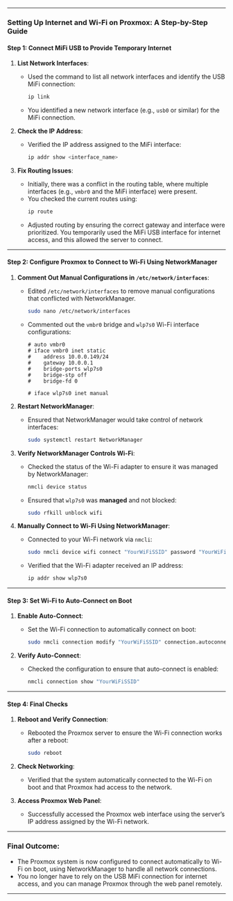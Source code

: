 
---

### **Setting Up Internet and Wi-Fi on Proxmox: A Step-by-Step Guide**

#### **Step 1: Connect MiFi USB to Provide Temporary Internet**

1. **List Network Interfaces**:
   - Used the command to list all network interfaces and identify the USB MiFi connection:
     ```bash
     ip link
     ```
   - You identified a new network interface (e.g., `usb0` or similar) for the MiFi connection.

2. **Check the IP Address**:
   - Verified the IP address assigned to the MiFi interface:
     ```bash
     ip addr show <interface_name>
     ```

3. **Fix Routing Issues**:
   - Initially, there was a conflict in the routing table, where multiple interfaces (e.g., `vmbr0` and the MiFi interface) were present.
   - You checked the current routes using:
     ```bash
     ip route
     ```
   - Adjusted routing by ensuring the correct gateway and interface were prioritized. You temporarily used the MiFi USB interface for internet access, and this allowed the server to connect.

---

#### **Step 2: Configure Proxmox to Connect to Wi-Fi Using NetworkManager**

1. **Comment Out Manual Configurations in `/etc/network/interfaces`**:
   - Edited `/etc/network/interfaces` to remove manual configurations that conflicted with NetworkManager.
     ```bash
     sudo nano /etc/network/interfaces
     ```
   - Commented out the `vmbr0` bridge and `wlp7s0` Wi-Fi interface configurations:
     ```plaintext
     # auto vmbr0
     # iface vmbr0 inet static
     #    address 10.0.0.149/24
     #    gateway 10.0.0.1
     #    bridge-ports wlp7s0
     #    bridge-stp off
     #    bridge-fd 0
     
     # iface wlp7s0 inet manual
     ```

2. **Restart NetworkManager**:
   - Ensured that NetworkManager would take control of network interfaces:
     ```bash
     sudo systemctl restart NetworkManager
     ```

3. **Verify NetworkManager Controls Wi-Fi**:
   - Checked the status of the Wi-Fi adapter to ensure it was managed by NetworkManager:
     ```bash
     nmcli device status
     ```
   - Ensured that `wlp7s0` was **managed** and not blocked:
     ```bash
     sudo rfkill unblock wifi
     ```

4. **Manually Connect to Wi-Fi Using NetworkManager**:
   - Connected to your Wi-Fi network via `nmcli`:
     ```bash
     sudo nmcli device wifi connect "YourWiFiSSID" password "YourWiFiPassword"
     ```
   - Verified that the Wi-Fi adapter received an IP address:
     ```bash
     ip addr show wlp7s0
     ```

---

#### **Step 3: Set Wi-Fi to Auto-Connect on Boot**

1. **Enable Auto-Connect**:
   - Set the Wi-Fi connection to automatically connect on boot:
     ```bash
     sudo nmcli connection modify "YourWiFiSSID" connection.autoconnect yes
     ```

2. **Verify Auto-Connect**:
   - Checked the configuration to ensure that auto-connect is enabled:
     ```bash
     nmcli connection show "YourWiFiSSID"
     ```

---

#### **Step 4: Final Checks**

1. **Reboot and Verify Connection**:
   - Rebooted the Proxmox server to ensure the Wi-Fi connection works after a reboot:
     ```bash
     sudo reboot
     ```

2. **Check Networking**:
   - Verified that the system automatically connected to the Wi-Fi on boot and that Proxmox had access to the network.

3. **Access Proxmox Web Panel**:
   - Successfully accessed the Proxmox web interface using the server’s IP address assigned by the Wi-Fi network.

---

### **Final Outcome**:
- The Proxmox system is now configured to connect automatically to Wi-Fi on boot, using NetworkManager to handle all network connections.
- You no longer have to rely on the USB MiFi connection for internet access, and you can manage Proxmox through the web panel remotely.

---
